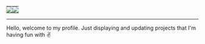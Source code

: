 <table>
	  <tr>
		<td align="center" style="padding:0;width:50%;">
		  <img align="center" src="https://github-readme-stats.vercel.app/api?username=ctrl-erik&theme=tokyonight&show_icons=true&hide_border=false&count_private=true">
		</td>
		<td align="center" style="padding:0;width:50%;">
		  <img align="center" src="https://github-readme-stats.vercel.app/api/top-langs/?username=ctrl-erik&theme=tokyonight&show_icons=true&hide_border=false&layout=compact">
		</td>
	  </tr>
</table>

---
Hello, welcome to my profile. Just displaying and updating projects that I'm having fun with ✌️